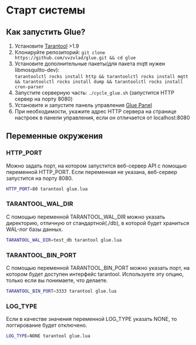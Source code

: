# Старт системы

## Как запустить Glue?

1. Установите [Tarantool](https://www.tarantool.io/en/download/) >1.9
1. Клонируйте репозиторий: ```git clone https://github.com/vvzvlad/glue.git && cd glue```
1. Установите дополнительные пакеты(для пакета mqtt нужен libmosquitto-dev):  
```tarantoolctl rocks install http && tarantoolctl rocks install mqtt && tarantoolctl rocks install dump && tarantoolctl rocks install cron-parser```
1. Запустите серверную часть: ```./cycle_glue.sh``` (запустится HTTP сервер на порту 8080)
1. Установите и запустите панель управления [Glue Panel](https://github.com/vvzvlad/glue_panel)
1. При необходимости, укажите адрес HTTP сервера на странице настроек в панели управления, если он отличается от localhost:8080

## Переменные окружения

### HTTP_PORT
Можно задать порт, на котором запустится веб-сервер API c помощью переменной HTTP_PORT. Если переменная не указана, веб-сервер запустится на порту 8080.

```bash
HTTP_PORT=80 tarantool glue.lua
```

### TARANTOOL_WAL_DIR

С помощью переменной TARANTOOL_WAL_DIR можно указать директорию, отличную от стандартной(./db), в которой будет храниться WAL-лог базы данных. 

```bash
TARANTOOL_WAL_DIR=test_db tarantool glue.lua
```

### TARANTOOL_BIN_PORT

С помощью переменной TARANTOOL_BIN_PORT можно указать порт, на котором будет доступен интерфейс tarantool. Используете эту опцию, только если вы понимаете, что делаете. 

```bash
TARANTOOL_BIN_PORT=3333 tarantool glue.lua
```

### LOG_TYPE

Если в качестве значения переменной LOG_TYPE указать NONE, то логгирование будет отключено.

```bash
LOG_TYPE=NONE tarantool glue.lua
```
